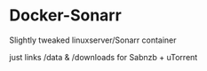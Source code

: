 # Docker-Sonarr
Slightly tweaked linuxserver/Sonarr container

just links /data & /downloads for Sabnzb + uTorrent

